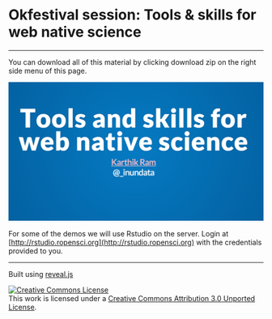 
# Okfestival session: Tools & skills for web native science
---

You can download all of this material by clicking download zip on the right side menu of this page.

[![](webnative.png)](http://karthik.github.io/webnativesci/)

For some of the demos we will use Rstudio on the server. Login at [http://rstudio.ropensci.org](http://rstudio.ropensci.org) with the credentials provided to you. 


---

Built using [reveal.js](https://github.com/hakimel/reveal.js)

<a rel="license" href="http://creativecommons.org/licenses/by/3.0/"><img alt="Creative Commons License" style="border-width:0" src="http://i.creativecommons.org/l/by/3.0/88x31.png" /></a><br />This work is licensed under a <a rel="license" href="http://creativecommons.org/licenses/by/3.0/">Creative Commons Attribution 3.0 Unported License</a>.
